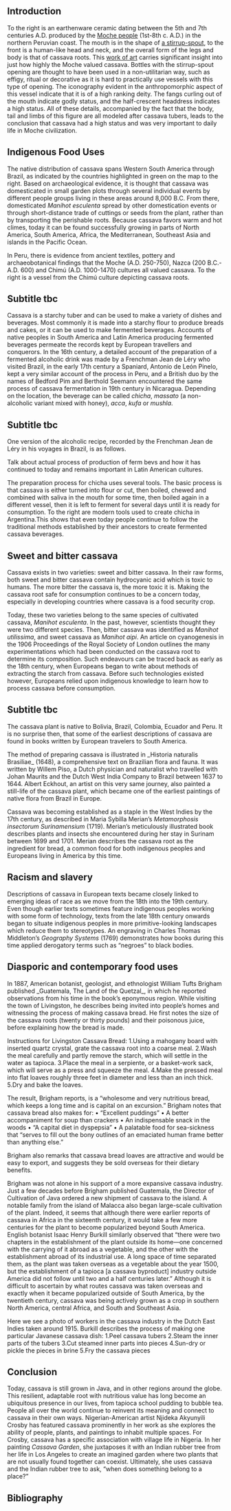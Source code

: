 
<param ve-config
       title="Cooking with Cassava"
       banner="Crosby.jpg"
       layout="vtl"
       num-maps="x"
       num-specimens="x"
       num-images="x"
       num-primary-sources="x"
       author="Christina Emery, Rachel Hirsch, Melinda Susanto">

<param title="Beatrix Farrand" eid="Q437714">
<param title="cherry blossom" eid="Q871991">

## Introduction 
To the right is an earthenware ceramic dating between the 5th and 7th centuries A.D. produced by the [Moche people](https://www.peabody.harvard.edu/node/2505) (1st-8th c. A.D.) in the northern Peruvian coast. The mouth is in the shape of [a stirrup-spout](https://www.metmuseum.org/toah/hd/moch/hd_moch.htm), to the front is a human-like head and neck, and the overall form of the legs and body is that of cassava roots. This [work of art](https://www.metmuseum.org/art/collection/search/308558) carries significant insight into just how highly the Moche valued cassava. Bottles with the stirrup-spout opening are thought to have been used in a non-utilitarian way, such as effigy, ritual or decorative as it is hard to practically use vessels with this type of opening. The iconography evident in the anthropomorphic aspect of this vessel indicate that it is of a high ranking deity. The fangs curling out of the mouth indicate godly status, and the half-crescent headdress indicates a high status. All of these details, accompanied by the fact that the body, tail and limbs of this figure are all modeled after cassava tubers, leads to the conclusion that cassava had a high status and was very important to daily life in Moche civilization.
<param ve-image
title="Earthenware ceramic" url="Moche.jpg"
       fit="cover"
       attribution="tbc">
<param ve-image
title="Cassava Garden" url="Crosby.jpg"
       fit="contain"
       attribution="Courtesy of the artist">
       
## Indigenous Food Uses
The native distribution of cassava spans Western South America through Brazil, as indicated by the countries highlighted in green on the map to the right. Based on archaeological evidence, it is thought that cassava was domesticated in small garden plots through several individual events by different people groups living in these areas around 8,000 B.C. From there, domesticated _Manihot esculenta_ spread by other domestication events or through short-distance trade of cuttings or seeds from the plant, rather than by transporting the perishable roots. Because cassava favors warm and hot climes, today it can be found successfully growing in parts of North America, South America, Africa, the Mediterranean, Southeast Asia and islands in the Pacific Ocean. 
<param ve-map prefer-geojson center="Q739" zoom="5" basemap="Esri_WorldPhysical">
<param title="Brazil" eid="Q155">
<param title="Peru" eid="Q419">
<param title="Colombia" eid="Q739">

In Peru, there is evidence from ancient textiles, pottery and archaeobotanical findings that the Moche (A.D. 250-750), Nazca (200 B.C.-A.D. 600)  and Chimú (A.D. 1000-1470) cultures all valued cassava. To the right is a vessel from the Chimú culture depicting cassava roots.
<param ve-image
title="Pottery vessel" url="Chimu.jpg"
       fit="cover"
       attribution="tbc">

## Subtitle tbc
Cassava is a starchy tuber and can be used to make a variety of dishes and beverages. Most commonly it is made into a starchy flour to produce breads and cakes, or it can be used to make fermented beverages. Accounts of native peoples in South America and Latin America producing fermented beverages permeate the records kept by European travellers and conquerors. In the 16th century, a detailed account of the preparation of a fermented alcoholic drink was made by a Frenchman Jean de Léry who visited Brazil, in the early 17th century a Spaniard, Antonio de León Pinelo, kept a very similar account of the process in Peru, and a British duo by the names of Bedford Pim and Berthold Seemann encountered the same process of cassava fermentation in 19th century in Nicaragua.  Depending on the location, the beverage can be called _chicha_, _massato_ (a non-alcoholic variant mixed with honey), _acca_, _kufa_ or _mushla_. 
<param ve-image
title="Antonio de León Pinelo (1636)" url="Pinelo.jpg"
       fit="cover"
       attribution="tbc">

## Subtitle tbc
One version of the alcoholic recipe, recorded by the Frenchman Jean de Léry in his voyages in Brazil, is as follows.
<param ve-image
title="Jean de Lery (1578)" 
url="https://books.google.nl/books?id=rK1hAAAAcAAJ&dq=Histoire%20d'un%20voyage%20fait%20en%20la%20terre%20de%20Br%C3%A9sil&pg=PA136&output=embed"
       fit="cover"
       attribution="tbc">
       
Talk about actual process of production of ferm bevs and how it has continued to today and remains important in Latin American cultures.
<param ve-image
title="Pots" url="Pots.jpg"
       fit="cover"
       attribution="tbc">
The preparation process for chicha uses several tools.  The basic process is that cassava is either turned into flour or cut, then boiled, chewed and combined with saliva in the mouth for some time, then boiled again in a different vessel, then it is left to ferment for several days until it is ready for consumption. To the right are modern tools used to create chicha in Argentina.This shows that even today people continue to follow the traditional methods established by their ancestors to create fermented cassava beverages.


## Sweet and bitter cassava
<param ve-plant-specimen jpid="10.5555/al.ap.specimen.bm000588948">
Cassava exists in two varieties: sweet and bitter cassava. In their raw forms, both sweet and bitter cassava contain hydrocyanic acid which is toxic to humans. The more bitter the cassava is, the more toxic it is. Making the cassava root safe for consumption continues to be a concern today, especially in developing countries where cassava is a food security crop.

Today, these two varieties belong to the same species of cultivated cassava, _Manihot esculenta_. In the past, however, scientists thought they were two different species. Then, bitter cassava was identified as _Manihot utilissima_, and sweet cassava as _Manihot aipi_. An article on cyanogenesis in the 1906 Proceedings of the Royal Society of London outlines the many experimentations which had been conducted on the cassava root to determine its composition. Such endeavours can be traced back as early as the 18th century, when Europeans began to write about methods of extracting the starch from cassava. Before such technologies existed however, Europeans relied upon indigenous knowledge to learn how to process cassava before consumption. 

## Subtitle tbc
The cassava plant is native to Bolivia, Brazil, Colombia, Ecuador and Peru. It is no surprise then, that some of the earliest descriptions of cassava are found in books written by European travelers to South America.
<param ve-image
title="_Historia naturalis Brasiliae_(1648)" url="https://www.biodiversitylibrary.org/pageimage/47360879"
       fit="cover"
       attribution="Biodiversity Heritage Library">
The method of preparing cassava is illustrated in _Historia naturalis Brasiliae_ (1648), a comprehensive text on Brazilian flora and fauna. It was written by Willem Piso, a Dutch physician and naturalist who travelled with Johan Maurits and the Dutch West India Company to Brazil between 1637 to 1644. Albert Eckhout, an artist on this very same journey, also painted a still-life of the cassava plant, which became one of the earliest paintings of native flora from Brazil in Europe.
<param ve-image
title="Albert Eckhout,_Still life with Mandioca_, 17th century, National Museum of Denmark" url="Albert_Eckhout_Mandioca.jpg"
       fit="cover"
       attribution="Wikimedia Commons">

Cassava was becoming established as a staple in the West Indies by the 17th century, as described in Maria Sybilla Merian’s _Metamorphosis insectorum Surinamensium_ (1719). Merian’s meticulously illustrated book describes plants and insects she encountered during her stay in Surinam between 1699 and 1701. Merian describes the cassava root as the ingredient for bread, a common food for both indigenous peoples and Europeans living in America by this time. 
<param ve-image
title="Maria Sybilla Merian, 17th century" url="https://ids.lib.harvard.edu/ids/iiif/481769556/full/full/0/default.jpg"
       fit="cover"
       attribution="Dumbarton Oaks">


## Racism and slavery
Descriptions of cassava in European texts became closely linked to emerging ideas of race as we move from the 18th into the 19th century. Even though earlier texts sometimes feature indigenous peoples working with some form of technology, texts from the late 18th century onwards began to situate indigenous peoples in more primitive-looking landscapes which reduce them to stereotypes. An engraving in Charles Thomas Middleton’s _Geography Systems_ (1769) demonstrates how books during this time applied derogatory terms such as “negroes” to black bodies.
<param ve-storiiies id="861e9">

## Diasporic and contemporary food uses
<param ve-image
title="William Tufts Brigham,_Guatemala, The Land of the Quetzal_(1887)" url="Guatemala.jpg"
       fit="cover"
       attribution="Wikimedia Commons">
In 1887, American botanist, geologist, and ethnologist William Tufts Brigham published _Guatemala, The Land of the Quetzal_, in which he reported observations from his time in the book’s eponymous region. While visiting the town of Livingston, he describes being invited into people’s homes and witnessing the process of making cassava bread. He first notes the size of the cassava roots (twenty or thirty pounds) and their poisonous juice, before explaining how the bread is made.
 
Instructions for Livingston Cassava Bread:
1.Using a mahogany board with inserted quartz crystal, grate the cassava root into a coarse meal.
2.Wash the meal carefully and partly remove the starch, which will settle in the water as tapioca.
3.Place the meal in a serpiente, or a basket-work sack, which will serve as a press and squeeze the meal.
4.Make the pressed meal into flat loaves roughly three feet in diameter and less than an inch thick.
5.Dry and bake the loaves. 

The result, Brigham reports, is a “wholesome and very nutritious bread, which keeps a long time and is capital on an excursion.” Brigham notes that cassava bread also makes for:
•	“Excellent puddings”
•	A better accompaniment for soup than crackers
•	An indispensable snack in the woods
•	“A capital diet in dyspepsia”
•	A palatable food for sea-sickness that “serves to fill out the bony outlines of an emaciated human frame better than anything else.”
 
Brigham also remarks that cassava bread loaves are attractive and would be easy to export, and suggests they be sold overseas for their dietary benefits.

<param ve-image
title="Dutch East Indies, 1915" url="Indonesia.jpg"
       fit="cover"
       attribution="Wikimedia Commons">
Brigham was not alone in his support of a more expansive cassava industry. Just a few decades before Brigham published Guatemala, the Director of Cultivation of Java ordered a new shipment of cassava to the island. A notable family from the island of Malacca also began  large-scale cultivation of the plant. Indeed, it seems that although there were earlier reports of cassava in Africa in the sixteenth century, it would take a few more centuries for the plant to become popularized beyond South America. English botanist Isaac Henry Burkill similarly observed that “there were two chapters in the establishment of the plant outside its home—one concerned with the carrying of it abroad as a vegetable, and the other with the establishment abroad of its industrial use. A long space of time separated them, as the plant was taken overseas as a vegetable about the year 1500, but the establishment of a tapioca [a cassava byproduct] industry outside America did not follow until two and a half centuries later.” Although it is difficult to ascertain by what routes cassava was taken overseas and exactly when it became popularized outside of South America, by the twentieth century, cassava was being actively grown as a crop in southern North America, central Africa, and South and Southeast Asia.

Here we see a photo of workers in the cassava industry in the Dutch East Indies taken around 1915. Burkill describes the process of making one particular Javanese cassava dish:
1.Peel cassava tubers
2.Steam the inner parts of the tubers
3.Cut steamed inner parts into pieces
4.Sun-dry or pickle the pieces in brine
5.Fry the cassava pieces 

## Conclusion
Today, cassava is still grown in Java, and in other regions around the globe. This resilient, adaptable root with nutritious value has long become an ubiquitous presence in our lives, from tapioca school pudding to bubble tea. People all over the world continue to reinvent its meaning and connect to cassava in their own ways. Nigerian-American artist Njideka Akyunyili Crosby has featured cassava prominently in her work as she explores the ability of people, plants, and paintings to inhabit multiple spaces. For Crosby, cassava has a specific association with village life in Nigeria. In her painting _Cassava Garden_, she juxtaposes it with an Indian rubber tree from her life in Los Angeles to create an imagined garden where two plants that are not usually found together can coexist. Ultimately, she uses cassava and the Indian rubber tree to ask, “when does something belong to a place?” 
<param ve-image
title="Cassava Garden" url="Crosby.jpg"
       fit="contain"
       attribution="Courtesy of the artist">
<param ve-storiiies id="2e1e3">
<param ve-video id="pUZijlho9CM" title="Crosby">

## Bibliography